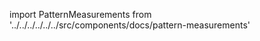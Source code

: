 
import PatternMeasurements from '../../../../../../src/components/docs/pattern-measurements'

<PatternMeasurements pattern='theo' />

